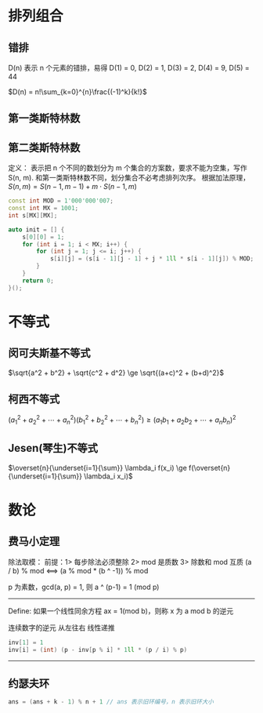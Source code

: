 # 排列组合

## 错排

D(n) 表示 n 个元素的错排，易得 D(1) = 0, D(2) = 1, D(3) = 2, D(4) = 9, D(5) = 44

$D(n) = n!\sum_{k=0}^{n}\frac{(-1)^k}{k!}$


## 第一类斯特林数




## 第二类斯特林数

定义： 表示把 n 个不同的数划分为 m 个集合的方案数，要求不能为空集，写作 S(n, m).
和第一类斯特林数不同，划分集合不必考虑排列次序。
根据加法原理，$S(n, m) = S(n-1, m-1) + m \cdot S(n-1, m)$

```cpp []
const int MOD = 1'000'000'007;
const int MX = 1001;
int s[MX][MX];

auto init = [] {
    s[0][0] = 1;
    for (int i = 1; i < MX; i++) {
        for (int j = 1; j <= i; j++) {
            s[i][j] = (s[i - 1][j - 1] + j * 1ll * s[i - 1][j]) % MOD;
        }
    }
    return 0;
}();
```




# 不等式

## 闵可夫斯基不等式

$\sqrt{a^2 + b^2} + \sqrt{c^2 + d^2} \ge \sqrt{(a+c)^2 + (b+d)^2}$

## 柯西不等式

$(a_1^2 + a_2^2 + \cdots + a_n^2) (b_1^2 + b_2^2 + \cdots + b_n^2) \ge (a_1b_1 + a_2b_2 + \cdots + a_nb_n)^2$

## Jesen(琴生)不等式

$\overset{n}{\underset{i=1}{\sum}} \lambda_i f(x_i) \ge f(\overset{n}{\underset{i=1}{\sum}} \lambda_i x_i)$


# 数论

## 费马小定理

除法取模：
前提：1> 每步除法必须整除  2> mod 是质数  3> 除数和 mod 互质
        (a / b) % mod  <==> (a % mod * (b ^ -1)) % mod

p 为素数，gcd(a, p) = 1, 则 a ^ (p-1) = 1 (mod p)

-----------------------------------------------------------------------------------------------
Define: 如果一个线性同余方程 ax = 1(mod b)，则称 x 为 a mod b 的逆元

连续数字的逆元 从左往右 线性递推
```cpp []
inv[1] = 1
inv[i] = (int) (p - inv[p % i] * 1ll * (p / i) % p)
```
-----------------------------------------------------------------------------------------------


## 约瑟夫环

```cpp []
ans = (ans + k - 1) % n + 1 // ans 表示旧环编号，n 表示旧环大小
```
